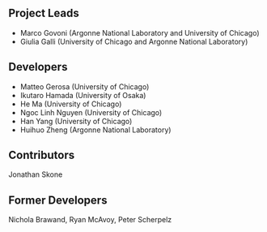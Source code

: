 Project Leads 
-------------

- Marco Govoni (Argonne National Laboratory and University of Chicago)
- Giulia Galli (University of Chicago and Argonne National Laboratory)

Developers
----------

- Matteo Gerosa (University of Chicago)
- Ikutaro Hamada (University of Osaka)
- He Ma (University of Chicago)
- Ngoc Linh Nguyen (University of Chicago)
- Han Yang (University of Chicago)
- Huihuo Zheng (Argonne National Laboratory)

Contributors
------------

Jonathan Skone

Former Developers
-----------------

Nichola Brawand,
Ryan McAvoy,
Peter Scherpelz